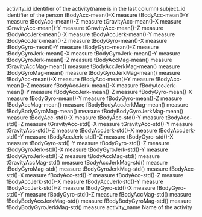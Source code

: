 activity_id	identifier of the activity(name is in the last column)
subject_id	identifier of the person
tBodyAcc-mean()-X	measure
tBodyAcc-mean()-Y	measure
tBodyAcc-mean()-Z	measure
tGravityAcc-mean()-X	measure
tGravityAcc-mean()-Y	measure
tGravityAcc-mean()-Z	measure
tBodyAccJerk-mean()-X	measure
tBodyAccJerk-mean()-Y	measure
tBodyAccJerk-mean()-Z	measure
tBodyGyro-mean()-X	measure
tBodyGyro-mean()-Y	measure
tBodyGyro-mean()-Z	measure
tBodyGyroJerk-mean()-X	measure
tBodyGyroJerk-mean()-Y	measure
tBodyGyroJerk-mean()-Z	measure
tBodyAccMag-mean()	measure
tGravityAccMag-mean()	measure
tBodyAccJerkMag-mean()	measure
tBodyGyroMag-mean()	measure
tBodyGyroJerkMag-mean()	measure
fBodyAcc-mean()-X	measure
fBodyAcc-mean()-Y	measure
fBodyAcc-mean()-Z	measure
fBodyAccJerk-mean()-X	measure
fBodyAccJerk-mean()-Y	measure
fBodyAccJerk-mean()-Z	measure
fBodyGyro-mean()-X	measure
fBodyGyro-mean()-Y	measure
fBodyGyro-mean()-Z	measure
fBodyAccMag-mean()	measure
fBodyBodyAccJerkMag-mean()	measure
fBodyBodyGyroMag-mean()	measure
fBodyBodyGyroJerkMag-mean()	measure
tBodyAcc-std()-X	measure
tBodyAcc-std()-Y	measure
tBodyAcc-std()-Z	measure
tGravityAcc-std()-X	measure
tGravityAcc-std()-Y	measure
tGravityAcc-std()-Z	measure
tBodyAccJerk-std()-X	measure
tBodyAccJerk-std()-Y	measure
tBodyAccJerk-std()-Z	measure
tBodyGyro-std()-X	measure
tBodyGyro-std()-Y	measure
tBodyGyro-std()-Z	measure
tBodyGyroJerk-std()-X	measure
tBodyGyroJerk-std()-Y	measure
tBodyGyroJerk-std()-Z	measure
tBodyAccMag-std()	measure
tGravityAccMag-std()	measure
tBodyAccJerkMag-std()	measure
tBodyGyroMag-std()	measure
tBodyGyroJerkMag-std()	measure
fBodyAcc-std()-X	measure
fBodyAcc-std()-Y	measure
fBodyAcc-std()-Z	measure
fBodyAccJerk-std()-X	measure
fBodyAccJerk-std()-Y	measure
fBodyAccJerk-std()-Z	measure
fBodyGyro-std()-X	measure
fBodyGyro-std()-Y	measure
fBodyGyro-std()-Z	measure
fBodyAccMag-std()	measure
fBodyBodyAccJerkMag-std()	measure
fBodyBodyGyroMag-std()	measure
fBodyBodyGyroJerkMag-std()	measure
activity_name	Name of the activity
